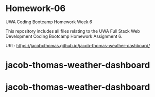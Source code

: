 # Homework-06

UWA Coding Bootcamp Homework Week 6

This repository includes all files relating to the UWA Full Stack Web Development Coding Bootcamp Homework Assignment 6.

URL: https://jacobxthomas.github.io/jacob-thomas-weather-dashboard/


# jacob-thomas-weather-dashboard
# jacob-thomas-weather-dashboard

